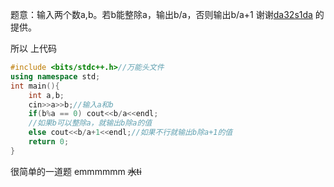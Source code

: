 题意：输入两个数a,b。若b能整除a，输出b/a，否则输出b/a+1   谢谢[da32s1da](https://www.luogu.org/space/show?uid=50092)
的提供。

所以 上代码

```cpp
#include <bits/stdc++.h>//万能头文件
using namespace std;
int main(){
    int a,b;
    cin>>a>>b;//输入a和b
    if(b%a == 0) cout<<b/a<<endl;
    //如果b可以整除a，就输出b除a的值
    else cout<<b/a+1<<endl;//如果不行就输出b除a+1的值
    return 0;
}
```
很简单的一道题  emmmmmm  ~~水ti~~